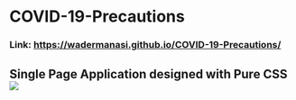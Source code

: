 # COVID-19-Precautions

### Link: https://wadermanasi.github.io/COVID-19-Precautions/

## Single Page Application designed with Pure CSS <img src="https://img.icons8.com/fluent/48/000000/star.png"/>
